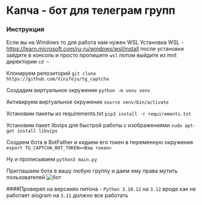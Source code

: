 # Капча - бот для телеграм групп

### Инструкция

Если вы на Windows то для работа нам нужен WSL
Установка WSL - https://learn.microsoft.com/ru-ru/windows/wsl/install
после установки зайдите в консоль и просто пропишите `wsl` потом выйдите из mnt директории `cd ~`

Клонируем репозиторий
`git clone https://github.com/Vinifeju/tg_captcha`

Создадим виртуальное окружение
`python -m venv venv`

Активируем виртуальное окружение
`source venv/bin/activate`

Установим пакеты из requirements.txt
`pip3 install -r requirements.txt`

Установим пакет libvips для быстрой работы с изображениями
`sudo apt-get install libvips`

Создаем бота в BotFather и кидаем его токен в переменную окружения
`export TG_CAPTCHA_BOT_TOKEN=<Ваш токен>` 

Ну и прописываем
`python3 main.py`


Приглашаем бота в вашу любую группу и даем ему права мутить пользователей
![бот](https://i.ibb.co.com/P9VXTdP/2023-12-25-160338.png)

####Проверял на версииях питона - `Python 3.10.12` на `3.12` вроде как не работает aiogram на `3.11` должно все работать

